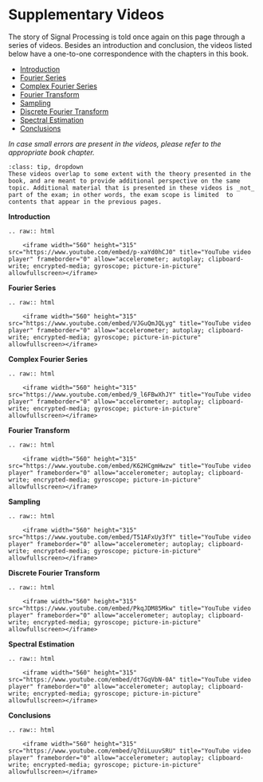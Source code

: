 # Supplementary Videos

The story of Signal Processing is told once again on this page through a series of videos. Besides an introduction and conclusion, the videos listed below have a one-to-one correspondence with the chapters in this book. 

- [Introduction](https://youtu.be/p-xaYd0hCJ0)
- [Fourier Series](https://youtu.be/VJGuQmJQLyg)
- [Complex Fourier Series](https://youtu.be/K62HCgmHwzw)
- [Fourier Transform](https://youtu.be/T51AFxUy3fY)
- [Sampling](https://youtu.be/9_l6FBwXhJY)
- [Discrete Fourier Transform](https://youtu.be/PkqJDM85Mkw)
- [Spectral Estimation](https://youtu.be/dt7GqVbN-0A)
- [Conclusions](https://youtu.be/q7diLuuvSRU)

_In case small errors are present in the videos, please refer to the appropriate book chapter._

```{admonotion} MUDE exam information 
:class: tip, dropdown
These videos overlap to some extent with the theory presented in the book, and are meant to provide additional perspective on the same topic. Additional material that is presented in these videos is _not_ part of the exam; in other words, the exam scope is limited  to contents that appear in the previous pages.
```

**Introduction**

```{eval-rst}
.. raw:: html

    <iframe width="560" height="315" src="https://www.youtube.com/embed/p-xaYd0hCJ0" title="YouTube video player" frameborder="0" allow="accelerometer; autoplay; clipboard-write; encrypted-media; gyroscope; picture-in-picture" allowfullscreen></iframe>
```

**Fourier Series**
```{eval-rst}
.. raw:: html

    <iframe width="560" height="315" src="https://www.youtube.com/embed/VJGuQmJQLyg" title="YouTube video player" frameborder="0" allow="accelerometer; autoplay; clipboard-write; encrypted-media; gyroscope; picture-in-picture" allowfullscreen></iframe>
```

**Complex Fourier Series**
```{eval-rst}
.. raw:: html

    <iframe width="560" height="315" src="https://www.youtube.com/embed/9_l6FBwXhJY" title="YouTube video player" frameborder="0" allow="accelerometer; autoplay; clipboard-write; encrypted-media; gyroscope; picture-in-picture" allowfullscreen></iframe>
```

**Fourier Transform**
```{eval-rst}
.. raw:: html

    <iframe width="560" height="315" src="https://www.youtube.com/embed/K62HCgmHwzw" title="YouTube video player" frameborder="0" allow="accelerometer; autoplay; clipboard-write; encrypted-media; gyroscope; picture-in-picture" allowfullscreen></iframe>
```

**Sampling**
```{eval-rst}
.. raw:: html

    <iframe width="560" height="315" src="https://www.youtube.com/embed/T51AFxUy3fY" title="YouTube video player" frameborder="0" allow="accelerometer; autoplay; clipboard-write; encrypted-media; gyroscope; picture-in-picture" allowfullscreen></iframe>
```

**Discrete Fourier Transform**
```{eval-rst}
.. raw:: html

    <iframe width="560" height="315" src="https://www.youtube.com/embed/PkqJDM85Mkw" title="YouTube video player" frameborder="0" allow="accelerometer; autoplay; clipboard-write; encrypted-media; gyroscope; picture-in-picture" allowfullscreen></iframe>
```

**Spectral Estimation**
```{eval-rst}
.. raw:: html

    <iframe width="560" height="315" src="https://www.youtube.com/embed/dt7GqVbN-0A" title="YouTube video player" frameborder="0" allow="accelerometer; autoplay; clipboard-write; encrypted-media; gyroscope; picture-in-picture" allowfullscreen></iframe>
```

**Conclusions**
```{eval-rst}
.. raw:: html

    <iframe width="560" height="315" src="https://www.youtube.com/embed/q7diLuuvSRU" title="YouTube video player" frameborder="0" allow="accelerometer; autoplay; clipboard-write; encrypted-media; gyroscope; picture-in-picture" allowfullscreen></iframe>
```